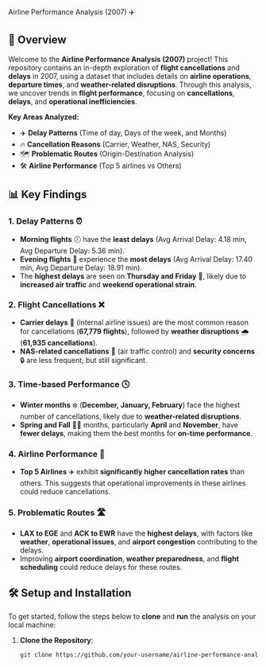  Airline Performance Analysis (2007) ✈️

## 🚀 **Overview**

Welcome to the **Airline Performance Analysis (2007)** project! This repository contains an in-depth exploration of **flight cancellations** and **delays** in 2007, using a dataset that includes details on **airline operations**, **departure times**, and **weather-related disruptions**. Through this analysis, we uncover trends in **flight performance**, focusing on **cancellations**, **delays**, and **operational inefficiencies**.

**Key Areas Analyzed:**
- ✈️ **Delay Patterns** (Time of day, Days of the week, and Months)
- 🔥 **Cancellation Reasons** (Carrier, Weather, NAS, Security)
- 🗺️ **Problematic Routes** (Origin-Destination Analysis)
- 🛠️ **Airline Performance** (Top 5 airlines vs Others)

## 📊 **Key Findings**

### **1. Delay Patterns ⏰**
- **Morning flights** 🕖 have the **least delays** (Avg Arrival Delay: 4.18 min, Avg Departure Delay: 5.36 min).
- **Evening flights** 🌆 experience the **most delays** (Avg Arrival Delay: 17.40 min, Avg Departure Delay: 18.91 min).
- The **highest delays** are seen on **Thursday and Friday** 📅, likely due to **increased air traffic** and **weekend operational strain**.

### **2. Flight Cancellations ❌**
- **Carrier delays** 🚁 (internal airline issues) are the most common reason for cancellations (**67,779 flights**), followed by **weather disruptions** 🌧️ (**61,935 cancellations**).
- **NAS-related cancellations** 📡 (air traffic control) and **security concerns** 🔒 are less frequent, but still significant.

### **3. Time-based Performance 🕓**
- **Winter months** ❄️ (**December, January, February**) face the highest number of cancellations, likely due to **weather-related disruptions**.
- **Spring and Fall** 🌸🍂 months, particularly **April** and **November**, have **fewer delays**, making them the best months for **on-time performance**.

### **4. Airline Performance 🏅**
- **Top 5 Airlines** ✈️ exhibit **significantly higher cancellation rates** than others. This suggests that operational improvements in these airlines could reduce cancellations.

### **5. Problematic Routes 🛣️**
- **LAX to EGE** and **ACK to EWR** have the **highest delays**, with factors like **weather**, **operational issues**, and **airport congestion** contributing to the delays. 
- Improving **airport coordination**, **weather preparedness**, and **flight scheduling** could reduce delays for these routes.

## 🛠️ **Setup and Installation**

To get started, follow the steps below to **clone** and **run** the analysis on your local machine:

1. **Clone the Repository**:
   ```bash
   git clone https://github.com/your-username/airline-performance-analysis.git
